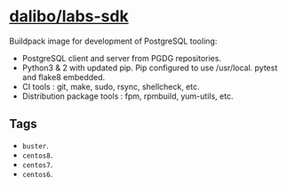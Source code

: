 # [dalibo/labs-sdk](https://hub.docker.com/r/dalibo/labs-sdk)

Buildpack image for development of PostgreSQL tooling:

- PostgreSQL client and server from PGDG repositories.
- Python3 & 2 with updated pip. Pip configured to use /usr/local. pytest and
  flake8 embedded.
- CI tools : git, make, sudo, rsync, shellcheck, etc.
- Distribution package tools : fpm, rpmbuild, yum-utils, etc.


## Tags

- `buster`.
- `centos8`.
- `centos7`.
- `centos6`.
